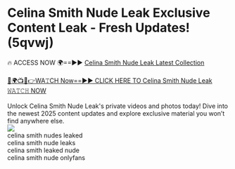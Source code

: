# Celina Smith Nude Leak Exclusive Content Leak - Fresh Updates! (5qvwj)

🔥 ACCESS NOW 🌍==►► <a href="https://tinyurl.com/2mz8nhtm" rel="nofollow">Celina Smith Nude Leak Latest Collection</a>
<br><br>
[🔴🌍📺📱👉WA𝚃CH Now==►► CLICK HERE TO Celina Smith Nude Leak 𝚆𝙰𝚃𝙲𝙷 NOW](https://tinyurl.com/2mz8nhtm)
<br><br>
Unlock Celina Smith Nude Leak's private videos and photos today! Dive into the newest 2025 content updates and explore exclusive material you won’t find anywhere else.
<br>
<a href="https://tinyurl.com/2mz8nhtm" rel="nofollow" data-target="animated-image.originalLink"><img src="https://camo.githubusercontent.com/8a4f000d20f83aca3bf7ec5f350d767afa0574a8a352519fd8cfa583a6f93a33/68747470733a2f2f692e696d6775722e636f6d2f644a486b345a712e676966" data-canonical-src="https://i.imgur.com/dJHk4Zq.gif" style="max-width: 100%; display: inline-block;" data-target="animated-image.originalImage"></a>
<br>
celina smith nudes leaked<br>
celina smith nude leaks<br>
celina smith leaked nude<br>
celina smith nude onlyfans